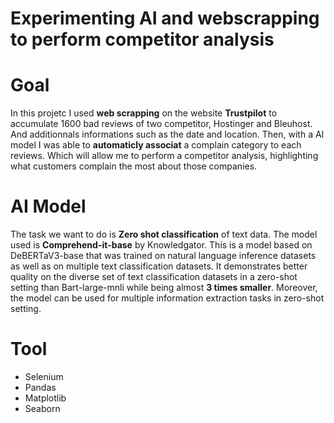 # Experimenting AI and webscrapping to perform competitor analysis

# Goal
In this projetc I used **web scrapping** on the website **Trustpilot** to accumulate 1600 bad reviews of two competitor, Hostinger and Bleuhost. And additionnals informations such as the date and location. Then, with a AI model I was able to **automaticly associat** a complain category to each reviews. Which will allow me to perform a competitor analysis, highlighting what customers complain the most about those companies.

# AI Model
The task we want to do is **Zero shot classification** of text data.
The model used is **Comprehend-it-base** by Knowledgator. This is a model based on DeBERTaV3-base that was trained on natural language inference datasets as well as on multiple text classification datasets. It demonstrates better quality on the diverse set of text classification datasets in a zero-shot setting than Bart-large-mnli while being almost **3 times smaller**. Moreover, the model can be used for multiple information extraction tasks in zero-shot setting.

# Tool
- Selenium
- Pandas
- Matplotlib
- Seaborn
